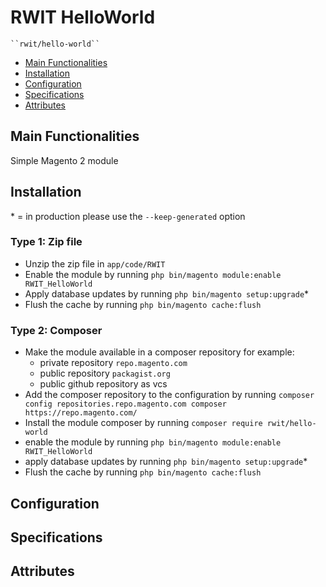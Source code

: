 # RWIT HelloWorld

    ``rwit/hello-world``

 - [Main Functionalities](#markdown-header-main-functionalities)
 - [Installation](#markdown-header-installation)
 - [Configuration](#markdown-header-configuration)
 - [Specifications](#markdown-header-specifications)
 - [Attributes](#markdown-header-attributes)


## Main Functionalities
Simple Magento 2 module

## Installation
\* = in production please use the `--keep-generated` option

### Type 1: Zip file

 - Unzip the zip file in `app/code/RWIT`
 - Enable the module by running `php bin/magento module:enable RWIT_HelloWorld`
 - Apply database updates by running `php bin/magento setup:upgrade`\*
 - Flush the cache by running `php bin/magento cache:flush`

### Type 2: Composer

 - Make the module available in a composer repository for example:
    - private repository `repo.magento.com`
    - public repository `packagist.org`
    - public github repository as vcs
 - Add the composer repository to the configuration by running `composer config repositories.repo.magento.com composer https://repo.magento.com/`
 - Install the module composer by running `composer require rwit/hello-world`
 - enable the module by running `php bin/magento module:enable RWIT_HelloWorld`
 - apply database updates by running `php bin/magento setup:upgrade`\*
 - Flush the cache by running `php bin/magento cache:flush`


## Configuration




## Specifications




## Attributes



